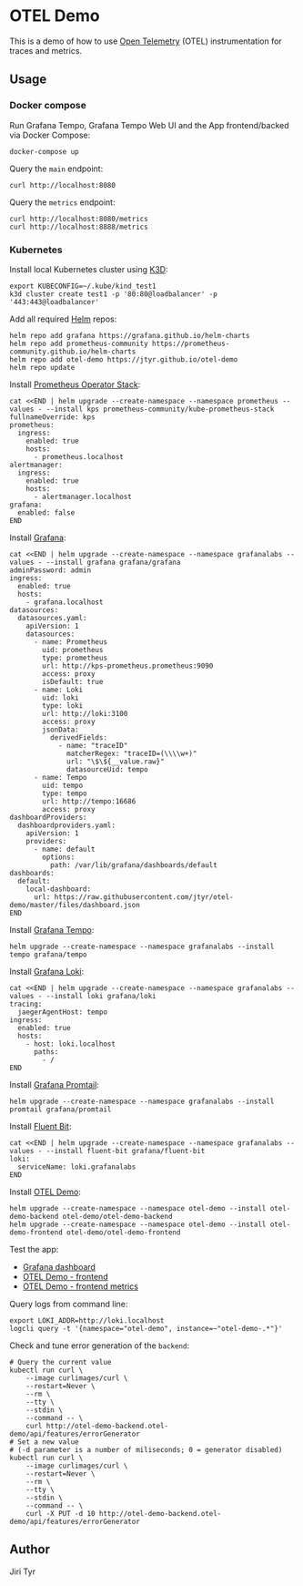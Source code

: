 OTEL Demo
=========

This is a demo of how to use [Open Telemetry](https://opentelemetry.io/) (OTEL)
instrumentation for traces and metrics.


Usage
-----

### Docker compose

Run Grafana Tempo, Grafana Tempo Web UI and the App frontend/backed via Docker
Compose:

```shell
docker-compose up
```

Query the `main` endpoint:

```shell
curl http://localhost:8080
```

Query the `metrics` endpoint:

```shell
curl http://localhost:8080/metrics
curl http://localhost:8888/metrics
```

### Kubernetes

Install local Kubernetes cluster using [K3D](https://k3d.io):

```shell
export KUBECONFIG=~/.kube/kind_test1
k3d cluster create test1 -p '80:80@loadbalancer' -p '443:443@loadbalancer'
```

Add all required [Helm](https://helm.sh) repos:

```shell
helm repo add grafana https://grafana.github.io/helm-charts
helm repo add prometheus-community https://prometheus-community.github.io/helm-charts
helm repo add otel-demo https://jtyr.github.io/otel-demo
helm repo update
```

Install [Prometheus Operator Stack](https://github.com/prometheus-community/helm-charts/tree/main/charts/kube-prometheus-stack):

```shell
cat <<END | helm upgrade --create-namespace --namespace prometheus --values - --install kps prometheus-community/kube-prometheus-stack
fullnameOverride: kps
prometheus:
  ingress:
    enabled: true
    hosts:
      - prometheus.localhost
alertmanager:
  ingress:
    enabled: true
    hosts:
      - alertmanager.localhost
grafana:
  enabled: false
END
```

Install [Grafana](https://grafana.com/oss/grafana/):

```shell
cat <<END | helm upgrade --create-namespace --namespace grafanalabs --values - --install grafana grafana/grafana
adminPassword: admin
ingress:
  enabled: true
  hosts:
    - grafana.localhost
datasources:
  datasources.yaml:
    apiVersion: 1
    datasources:
      - name: Prometheus
        uid: prometheus
        type: prometheus
        url: http://kps-prometheus.prometheus:9090
        access: proxy
        isDefault: true
      - name: Loki
        uid: loki
        type: loki
        url: http://loki:3100
        access: proxy
        jsonData:
          derivedFields:
            - name: "traceID"
              matcherRegex: "traceID=(\\\\w+)"
              url: "\$\${__value.raw}"
              datasourceUid: tempo
      - name: Tempo
        uid: tempo
        type: tempo
        url: http://tempo:16686
        access: proxy
dashboardProviders:
  dashboardproviders.yaml:
    apiVersion: 1
    providers:
      - name: default
        options:
          path: /var/lib/grafana/dashboards/default
dashboards:
  default:
    local-dashboard:
      url: https://raw.githubusercontent.com/jtyr/otel-demo/master/files/dashboard.json
END
```

Install [Grafana Tempo](https://grafana.com/oss/tempo/):

```shell
helm upgrade --create-namespace --namespace grafanalabs --install tempo grafana/tempo
```

Install [Grafana Loki](https://grafana.com/oss/loki/):

```shell
cat <<END | helm upgrade --create-namespace --namespace grafanalabs --values - --install loki grafana/loki
tracing:
  jaegerAgentHost: tempo
ingress:
  enabled: true
  hosts:
    - host: loki.localhost
      paths:
        - /
END
```

Install [Grafana
Promtail](https://grafana.com/docs/loki/latest/clients/promtail/):

```shell
helm upgrade --create-namespace --namespace grafanalabs --install promtail grafana/promtail
```

Install [Fluent Bit](https://fluentbit.io):

```shell
cat <<END | helm upgrade --create-namespace --namespace grafanalabs --values - --install fluent-bit grafana/fluent-bit
loki:
  serviceName: loki.grafanalabs
END
```

Install [OTEL Demo](https://github.com/jtyr/otel-demo):

```shell
helm upgrade --create-namespace --namespace otel-demo --install otel-demo-backend otel-demo/otel-demo-backend
helm upgrade --create-namespace --namespace otel-demo --install otel-demo-frontend otel-demo/otel-demo-frontend
```

Test the app:

- [Grafana dashboard](http://grafana.localhost/d/otel-demo/otel-demo)
- [OTEL Demo - frontend](http://otel-demo-frontend.localhost)
- [OTEL Demo - frontend metrics](http://otel-demo-frontend.localhost/metrics)

Query logs from command line:

```shell
export LOKI_ADDR=http://loki.localhost
logcli query -t '{namespace="otel-demo", instance=~"otel-demo-.*"}'
```

Check and tune error generation of the `backend`:

```shell
# Query the current value
kubectl run curl \
    --image curlimages/curl \
    --restart=Never \
    --rm \
    --tty \
    --stdin \
    --command -- \
    curl http://otel-demo-backend.otel-demo/api/features/errorGenerator
# Set a new value
# (-d parameter is a number of miliseconds; 0 = generator disabled)
kubectl run curl \
    --image curlimages/curl \
    --restart=Never \
    --rm \
    --tty \
    --stdin \
    --command -- \
    curl -X PUT -d 10 http://otel-demo-backend.otel-demo/api/features/errorGenerator
```


Author
------

Jiri Tyr
